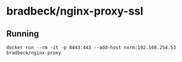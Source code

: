 # bradbeck/nginx-proxy-ssl

## Running
```
docker run --rm -it -p 8443:443 --add-host nxrm:192.168.254.53 bradbeck/nginx-proxy
```
